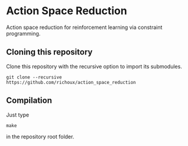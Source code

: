 # Action Space Reduction
Action space reduction for reinforcement learning via constraint programming.

## Cloning this repository

Clone this repository with the recursive option to import its submodules.
```shell
git clone --recursive https://github.com/richoux/action_space_reduction
```

## Compilation

Just type
```shell
make
```
in the repository root folder.
